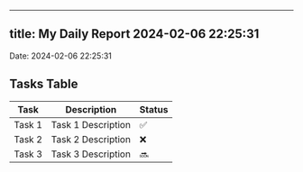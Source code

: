 
---
title: My Daily Report 2024-02-06 22:25:31
---

Date: 2024-02-06 22:25:31

## Tasks Table

| Task | Description | Status |
|------|-------------|--------|
| Task 1 | Task 1 Description | ✅ |
| Task 2 | Task 2 Description | ❌ |
| Task 3 | Task 3 Description | 🔜 |
